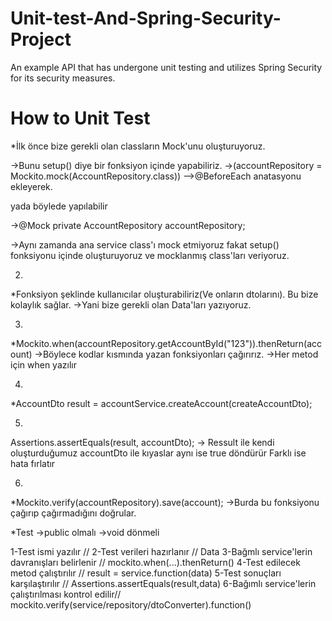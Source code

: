 # Unit-test-And-Spring-Security-Project
An example API that has undergone unit testing and utilizes Spring Security for its security measures.   


# How to Unit Test

*İlk önce bize gerekli olan classların Mock'unu oluşturuyoruz.

->Bunu setup() diye bir fonksiyon içinde yapabiliriz.
->(accountRepository = Mockito.mock(AccountRepository.class))
-->@BeforeEach anatasyonu ekleyerek.

yada  böylede yapılabilir

->@Mock
  private AccountRepository accountRepository;

->Aynı zamanda ana service class'ı mock etmiyoruz fakat
setup() fonksiyonu içinde oluşturuyoruz ve mocklanmış class'ları veriyoruz.


2.
*Fonksiyon şeklinde kullanıcılar oluşturabiliriz(Ve onların dtolarını).
Bu bize kolaylık sağlar.
->Yani bize gerekli olan Data'ları yazıyoruz.

3.
*Mockito.when(accountRepository.getAccountById("123")).thenReturn(account)
->Böylece kodlar kısmında yazan fonksiyonları çağırırız.
->Her metod için when yazılır

4.
*AccountDto result = accountService.createAccount(createAccountDto);

5.
 Assertions.assertEquals(result, accountDto);
-> Ressult ile kendi oluşturduğumuz accountDto ile kıyaslar aynı ise true döndürür
	Farklı ise hata fırlatır

6.
*Mockito.verify(accountRepository).save(account);
->Burda bu fonksiyonu çağırıp çağırmadığını doğrular.


*Test
->public olmalı
->void dönmeli


1-Test ismi yazılır        //
2-Test verileri hazırlanır       // Data
3-Bağmlı service'lerin davranışları belirlenir  // mockito.when(...).thenReturn()
4-Test edilecek metod çalıştırılır		// result = service.function(data)
5-Test sonuçları karşılaştırılır		// Assertions.assertEquals(result,data)
6-Bağımlı service'lerin çalıştırılması kontrol edilir// mockito.verify(service/repository/dtoConverter).function()

